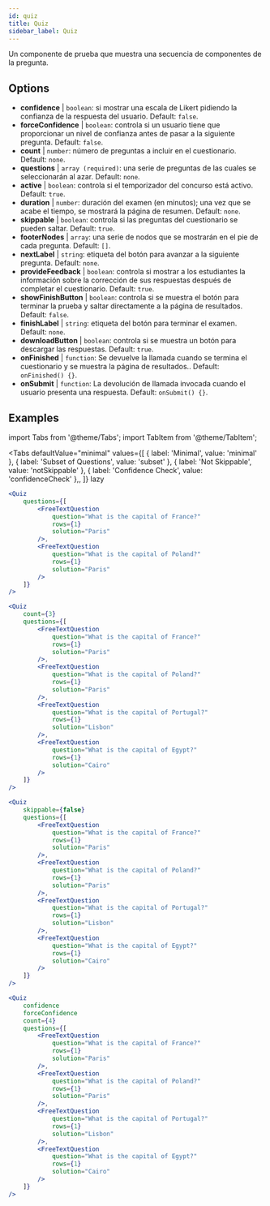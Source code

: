 ```yaml
---
id: quiz 
title: Quiz
sidebar_label: Quiz
---
```


Un componente de prueba que muestra una secuencia de componentes de la pregunta.

## Options

* __confidence__ | `boolean`: si mostrar una escala de Likert pidiendo la confianza de la respuesta del usuario. Default: `false`.
* __forceConfidence__ | `boolean`: controla si un usuario tiene que proporcionar un nivel de confianza antes de pasar a la siguiente pregunta. Default: `false`.
* __count__ | `number`: número de preguntas a incluir en el cuestionario. Default: `none`.
* __questions__ | `array (required)`: una serie de preguntas de las cuales se seleccionarán al azar. Default: `none`.
* __active__ | `boolean`: controla si el temporizador del concurso está activo. Default: `true`.
* __duration__ | `number`: duración del examen (en minutos); una vez que se acabe el tiempo, se mostrará la página de resumen. Default: `none`.
* __skippable__ | `boolean`: controla si las preguntas del cuestionario se pueden saltar. Default: `true`.
* __footerNodes__ | `array`: una serie de nodos que se mostrarán en el pie de cada pregunta. Default: `[]`.
* __nextLabel__ | `string`: etiqueta del botón para avanzar a la siguiente pregunta. Default: `none`.
* __provideFeedback__ | `boolean`: controla si mostrar a los estudiantes la información sobre la corrección de sus respuestas después de completar el cuestionario. Default: `true`.
* __showFinishButton__ | `boolean`: controla si se muestra el botón para terminar la prueba y saltar directamente a la página de resultados. Default: `false`.
* __finishLabel__ | `string`: etiqueta del botón para terminar el examen. Default: `none`.
* __downloadButton__ | `boolean`: controla si se muestra un botón para descargar las respuestas. Default: `true`.
* __onFinished__ | `function`: Se devuelve la llamada cuando se termina el cuestionario y se muestra la página de resultados.. Default: `onFinished() {}`.
* __onSubmit__ | `function`: La devolución de llamada invocada cuando el usuario presenta una respuesta. Default: `onSubmit() {}`.


## Examples

import Tabs from '@theme/Tabs';
import TabItem from '@theme/TabItem';

<Tabs
    defaultValue="minimal"
    values={[
        { label: 'Minimal', value: 'minimal' },
        { label: 'Subset of Questions', value: 'subset' },
        { label: 'Not Skippable', value: 'notSkippable' },
        { label: 'Confidence Check', value: 'confidenceCheck' },,
    ]}
    lazy
>

<TabItem value="minimal">

```jsx live
<Quiz
    questions={[
        <FreeTextQuestion 
            question="What is the capital of France?" 
            rows={1} 
            solution="Paris" 
        />,
        <FreeTextQuestion 
            question="What is the capital of Poland?" 
            rows={1} 
            solution="Paris" 
        />
    ]}
/>
```
</TabItem>

<TabItem value="subset">

```jsx live
<Quiz
    count={3}
    questions={[
        <FreeTextQuestion 
            question="What is the capital of France?" 
            rows={1} 
            solution="Paris" 
        />,
        <FreeTextQuestion 
            question="What is the capital of Poland?" 
            rows={1} 
            solution="Paris" 
        />,
        <FreeTextQuestion 
            question="What is the capital of Portugal?" 
            rows={1} 
            solution="Lisbon" 
        />,     
        <FreeTextQuestion 
            question="What is the capital of Egypt?" 
            rows={1} 
            solution="Cairo" 
        />
    ]}
/>
```
</TabItem>

<TabItem value="notSkippable" >

```jsx live
<Quiz
    skippable={false}
    questions={[
        <FreeTextQuestion 
            question="What is the capital of France?" 
            rows={1} 
            solution="Paris" 
        />,
        <FreeTextQuestion 
            question="What is the capital of Poland?" 
            rows={1} 
            solution="Paris" 
        />,
        <FreeTextQuestion 
            question="What is the capital of Portugal?" 
            rows={1} 
            solution="Lisbon" 
        />,     
        <FreeTextQuestion 
            question="What is the capital of Egypt?" 
            rows={1} 
            solution="Cairo" 
        />
    ]}
/>
```
</TabItem>

<TabItem value="confidenceCheck">

```jsx live
<Quiz
    confidence
    forceConfidence
    count={4}
    questions={[
        <FreeTextQuestion 
            question="What is the capital of France?" 
            rows={1} 
            solution="Paris" 
        />,
        <FreeTextQuestion 
            question="What is the capital of Poland?" 
            rows={1} 
            solution="Paris" 
        />,
        <FreeTextQuestion 
            question="What is the capital of Portugal?" 
            rows={1} 
            solution="Lisbon" 
        />,     
        <FreeTextQuestion 
            question="What is the capital of Egypt?" 
            rows={1} 
            solution="Cairo" 
        />
    ]}
/>
```
</TabItem>

</Tabs>
